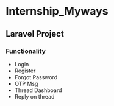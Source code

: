 # Internship_Myways


## Laravel Project


### Functionality
* Login
* Register
* Forgot Password
* OTP Msg
* Thread Dashboard
* Reply on thread
